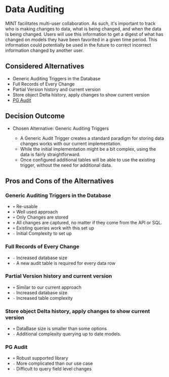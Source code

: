 # Data Auditing

MINT facilitates multi-user collaboration. As such, it's important to track who is making changes to data, what is being changed, and when the data is being changed. Users will use this information to get a digest of what has changed on models they have been favorited in a given time period. This information could potentially be used in the future to correct incorrect information changed by another user.


## Considered Alternatives

* Generic Auditing Triggers in the Database
* Full Records of Every Change
* Partial Version history and current version
* Store object Delta history, apply changes to show current version
* [PG Audit](https://www.pgaudit.org/#section_one)

## Decision Outcome

* Chosen Alternative: Generic Auditing Triggers

   * A Generic Audit Trigger creates a standard paradigm for storing data changes works with our current implementation. 
   * While the initial implementation might be a bit complex, using the data is fairly straightforward.
   * Once configured additional tables will be able to use the existing trigger, without the need for additional data. 



## Pros and Cons of the Alternatives <!-- optional -->

### Generic Auditing Triggers in the Database

* `+` Re-usable
* `+` Well used approach
* `+` Only Changes are stored
* `+` All changes are captured, no matter if they come from the API or SQL.
* `+` Existing queries work with this set up
* `-` Initial Complexity to set up

### Full Records of Every Change

* `-` Increased database size
* `-` A new audit table is required for every data row

### Partial Version history and current version

* `+` Similar to our current approach
* `-` Increased database size
* `-` Increased table complexity

### Store object Delta history, apply changes to show current version

* `+` DataBase size is smaller than some options
* `-` Additional complexity querying up to date models.

### PG Audit

* `+` Robust supported library
* `-` More complicated than our use case
* `-` Difficult to query field level changes
